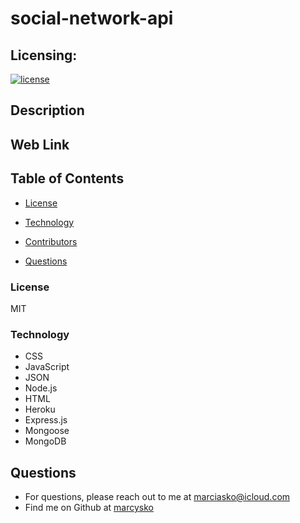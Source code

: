 # social-network-api

## Licensing:
  [![license](https://img.shields.io/badge/license-MIT-yellow)](https://shields.io)

## Description




 
## Web Link







## Table of Contents
 
  * [License](#License)
  
  * [Technology](#Technology)

  *  [Contributors](#Contributors) 
  
  * [Questions](#Questions)
 




### License
MIT
### Technology

- CSS
- JavaScript
- JSON
- Node.js
- HTML 
- Heroku
- Express.js
- Mongoose
- MongoDB 







## Questions
* For questions, please reach out to me at marciasko@icloud.com
* Find me on Github at [marcysko](http://github.com/marcysko)

